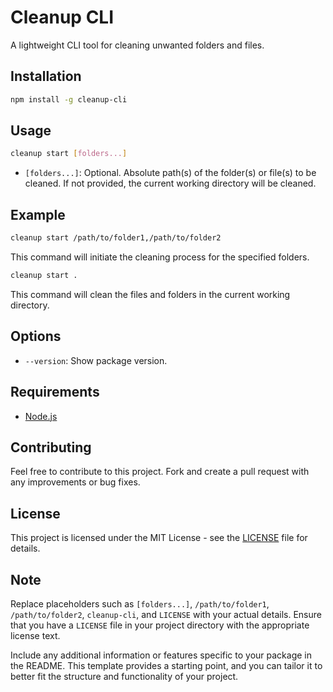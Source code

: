 # Cleanup CLI

A lightweight CLI tool for cleaning unwanted folders and files.

## Installation

```bash
npm install -g cleanup-cli
```

## Usage

```bash
cleanup start [folders...]
```

- `[folders...]`: Optional. Absolute path(s) of the folder(s) or file(s) to be cleaned. If not provided, the current working directory will be cleaned.

## Example

```bash
cleanup start /path/to/folder1,/path/to/folder2
```

This command will initiate the cleaning process for the specified folders.

```bash
cleanup start .
```

This command will clean the files and folders in the current working directory.

## Options

- `--version`: Show package version.

## Requirements

- [Node.js](https://nodejs.org/en "Node.js official website")

## Contributing

Feel free to contribute to this project. Fork and create a pull request with any improvements or bug fixes.

## License

This project is licensed under the MIT License - see the [LICENSE](LICENSE) file for details.

## Note

Replace placeholders such as `[folders...]`, `/path/to/folder1`, `/path/to/folder2`, `cleanup-cli`, and `LICENSE` with your actual details. Ensure that you have a `LICENSE` file in your project directory with the appropriate license text.

Include any additional information or features specific to your package in the README. This template provides a starting point, and you can tailor it to better fit the structure and functionality of your project.
